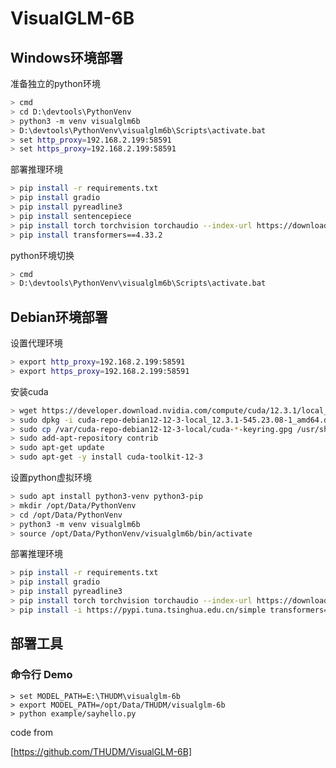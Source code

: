 
# VisualGLM-6B

## Windows环境部署

 准备独立的python环境
```bash
> cmd
> cd D:\devtools\PythonVenv
> python3 -m venv visualglm6b
> D:\devtools\PythonVenv\visualglm6b\Scripts\activate.bat
> set http_proxy=192.168.2.199:58591
> set https_proxy=192.168.2.199:58591
```

部署推理环境
```bash
> pip install -r requirements.txt
> pip install gradio
> pip install pyreadline3
> pip install sentencepiece
> pip install torch torchvision torchaudio --index-url https://download.pytorch.org/whl/cu118
> pip install transformers==4.33.2
```

python环境切换
```bash
> cmd
> D:\devtools\PythonVenv\visualglm6b\Scripts\activate.bat
```


## Debian环境部署

设置代理环境
```bash
> export http_proxy=192.168.2.199:58591
> export https_proxy=192.168.2.199:58591
```

安装cuda
```bash
> wget https://developer.download.nvidia.com/compute/cuda/12.3.1/local_installers/cuda-repo-debian12-12-3-local_12.3.1-545.23.08-1_amd64.deb
> sudo dpkg -i cuda-repo-debian12-12-3-local_12.3.1-545.23.08-1_amd64.deb
> sudo cp /var/cuda-repo-debian12-12-3-local/cuda-*-keyring.gpg /usr/share/keyrings/
> sudo add-apt-repository contrib
> sudo apt-get update
> sudo apt-get -y install cuda-toolkit-12-3
```

设置python虚拟环境
```bash
> sudo apt install python3-venv python3-pip
> mkdir /opt/Data/PythonVenv
> cd /opt/Data/PythonVenv
> python3 -m venv visualglm6b
> source /opt/Data/PythonVenv/visualglm6b/bin/activate
```

部署推理环境
```bash
> pip install -r requirements.txt
> pip install gradio
> pip install pyreadline3 
> pip install torch torchvision torchaudio --index-url https://download.pytorch.org/whl/cu118
> pip install -i https://pypi.tuna.tsinghua.edu.cn/simple transformers==4.33.2
```


## 部署工具

### 命令行 Demo

```shell
> set MODEL_PATH=E:\THUDM\visualglm-6b
> export MODEL_PATH=/opt/Data/THUDM/visualglm-6b
> python example/sayhello.py
```

code from

[https://github.com/THUDM/VisualGLM-6B]
